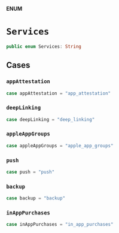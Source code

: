 **ENUM**

# `Services`

```swift
public enum Services: String
```

## Cases
### `appAttestation`

```swift
case appAttestation = "app_attestation"
```

### `deepLinking`

```swift
case deepLinking = "deep_linking"
```

### `appleAppGroups`

```swift
case appleAppGroups = "apple_app_groups"
```

### `push`

```swift
case push = "push"
```

### `backup`

```swift
case backup = "backup"
```

### `inAppPurchases`

```swift
case inAppPurchases = "in_app_purchases"
```
